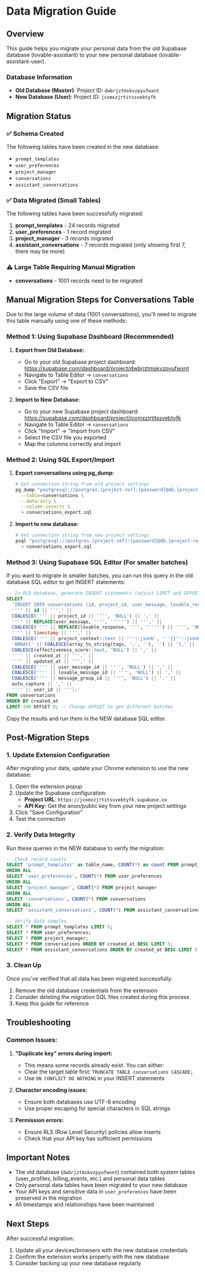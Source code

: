 # Data Migration Guide

## Overview
This guide helps you migrate your personal data from the old Supabase database (lovable-assistant) to your new personal database (lovable-assistant-user).

### Database Information
- **Old Database (Master)**: Project ID: `dwbrjztmskvzpyufwxnt`
- **New Database (User)**: Project ID: `jcomxzjrtitssvebtyfk`

## Migration Status

### ✅ Schema Created
The following tables have been created in the new database:
- `prompt_templates`
- `user_preferences`
- `project_manager`
- `conversations`
- `assistant_conversations`

### ✅ Data Migrated (Small Tables)
The following tables have been successfully migrated:
1. **prompt_templates** - 24 records migrated
2. **user_preferences** - 1 record migrated
3. **project_manager** - 3 records migrated
4. **assistant_conversations** - 7 records migrated (only showing first 7, there may be more)

### ⚠️ Large Table Requiring Manual Migration
- **conversations** - 1001 records need to be migrated

## Manual Migration Steps for Conversations Table

Due to the large volume of data (1001 conversations), you'll need to migrate this table manually using one of these methods:

### Method 1: Using Supabase Dashboard (Recommended)

1. **Export from Old Database:**
   - Go to your old Supabase project dashboard: https://supabase.com/dashboard/project/dwbrjztmskvzpyufwxnt
   - Navigate to Table Editor → `conversations`
   - Click "Export" → "Export to CSV"
   - Save the CSV file

2. **Import to New Database:**
   - Go to your new Supabase project dashboard: https://supabase.com/dashboard/project/jcomxzjrtitssvebtyfk
   - Navigate to Table Editor → `conversations`
   - Click "Import" → "Import from CSV"
   - Select the CSV file you exported
   - Map the columns correctly and import

### Method 2: Using SQL Export/Import

1. **Export conversations using pg_dump:**
   ```bash
   # Get connection string from old project settings
   pg_dump "postgresql://postgres.[project-ref]:[password]@db.[project-ref].supabase.co:5432/postgres" \
     --table=conversations \
     --data-only \
     --column-inserts \
     > conversations_export.sql
   ```

2. **Import to new database:**
   ```bash
   # Get connection string from new project settings
   psql "postgresql://postgres.[project-ref]:[password]@db.[project-ref].supabase.co:5432/postgres" \
     < conversations_export.sql
   ```

### Method 3: Using Supabase SQL Editor (For smaller batches)

If you want to migrate in smaller batches, you can run this query in the old database SQL editor to get INSERT statements:

```sql
-- In OLD database, generate INSERT statements (adjust LIMIT and OFFSET as needed)
SELECT 
  'INSERT INTO conversations (id, project_id, user_message, lovable_response, timestamp, project_context, tags, effectiveness_score, created_at, updated_at, user_message_id, lovable_message_id, message_group_id, auto_capture, user_id) VALUES (' ||
  '''' || id || ''',' ||
  COALESCE('''' || project_id || '''', 'NULL') || ',' ||
  '''' || REPLACE(user_message, '''', '''''') || ''',' ||
  COALESCE('''' || REPLACE(lovable_response, '''', '''''') || '''', 'NULL') || ',' ||
  '''' || timestamp || ''',' ||
  COALESCE('''' || project_context::text || '''::jsonb', '''{}''::jsonb') || ',' ||
  'ARRAY[' || COALESCE(array_to_string(tags, ',', ''), '') || '],' ||
  COALESCE(effectiveness_score::text, 'NULL') || ',' ||
  '''' || created_at || ''',' ||
  '''' || updated_at || ''',' ||
  COALESCE('''' || user_message_id || '''', 'NULL') || ',' ||
  COALESCE('''' || lovable_message_id || '''', 'NULL') || ',' ||
  COALESCE('''' || message_group_id || '''', 'NULL') || ',' ||
  auto_capture || ',' ||
  '''' || user_id || ''');'
FROM conversations
ORDER BY created_at
LIMIT 100 OFFSET 0; -- Change OFFSET to get different batches
```

Copy the results and run them in the NEW database SQL editor.

## Post-Migration Steps

### 1. Update Extension Configuration

After migrating your data, update your Chrome extension to use the new database:

1. Open the extension popup
2. Update the Supabase configuration:
   - **Project URL**: `https://jcomxzjrtitssvebtyfk.supabase.co`
   - **API Key**: Get the anon/public key from your new project settings
3. Click "Save Configuration"
4. Test the connection

### 2. Verify Data Integrity

Run these queries in the NEW database to verify the migration:

```sql
-- Check record counts
SELECT 'prompt_templates' as table_name, COUNT(*) as count FROM prompt_templates
UNION ALL
SELECT 'user_preferences', COUNT(*) FROM user_preferences
UNION ALL
SELECT 'project_manager', COUNT(*) FROM project_manager
UNION ALL
SELECT 'conversations', COUNT(*) FROM conversations
UNION ALL
SELECT 'assistant_conversations', COUNT(*) FROM assistant_conversations;

-- Verify data samples
SELECT * FROM prompt_templates LIMIT 5;
SELECT * FROM user_preferences;
SELECT * FROM project_manager;
SELECT * FROM conversations ORDER BY created_at DESC LIMIT 5;
SELECT * FROM assistant_conversations ORDER BY created_at DESC LIMIT 5;
```

### 3. Clean Up

Once you've verified that all data has been migrated successfully:

1. Remove the old database credentials from the extension
2. Consider deleting the migration SQL files created during this process
3. Keep this guide for reference

## Troubleshooting

### Common Issues:

1. **"Duplicate key" errors during import:**
   - This means some records already exist. You can either:
   - Clear the target table first: `TRUNCATE TABLE conversations CASCADE;`
   - Use `ON CONFLICT DO NOTHING` in your INSERT statements

2. **Character encoding issues:**
   - Ensure both databases use UTF-8 encoding
   - Use proper escaping for special characters in SQL strings

3. **Permission errors:**
   - Ensure RLS (Row Level Security) policies allow inserts
   - Check that your API key has sufficient permissions

## Important Notes

- The old database (`dwbrjztmskvzpyufwxnt`) contained both system tables (user_profiles, billing_events, etc.) and personal data tables
- Only personal data tables have been migrated to your new database
- Your API keys and sensitive data in `user_preferences` have been preserved in the migration
- All timestamps and relationships have been maintained

## Next Steps

After successful migration:
1. Update all your devices/browsers with the new database credentials
2. Confirm the extension works properly with the new database
3. Consider backing up your new database regularly